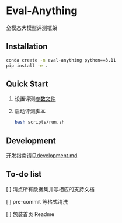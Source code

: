 # Eval-Anything

全模态大模型评测框架

## Installation

```bash
conda create -n eval-anything python==3.11
pip install -e .
```

## Quick Start

1. 设置评测[参数文件](eval_anything/configs/evaluate.yaml)

2. 启动评测脚本

    ```bash
    bash scripts/run.sh
    ```

## Development

开发指南请见[development.md](development.md)

## To-do list

[ ] 清点所有数据集并写相应的支持文档

[ ] pre-commit 等格式清洗

[ ] 包装首页 Readme
